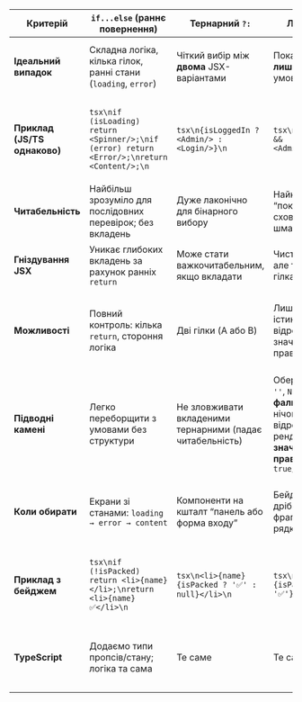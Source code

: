 | Критерій                     | `if...else` (раннє повернення)                                                                  | Тернарний `?:`                                            | Логічне `&&`                                                                                                                  | JSX у змінну (`let`)                                                                                             |
| ---------------------------- | ----------------------------------------------------------------------------------------------- | --------------------------------------------------------- | ----------------------------------------------------------------------------------------------------------------------------- | ---------------------------------------------------------------------------------------------------------------- |
| **Ідеальний випадок**        | Складна логіка, кілька гілок, ранні стани (`loading`, `error`)                                  | Чіткий вибір між **двома** JSX-варіантами                 | Показати **щось лише якщо** умова істинна                                                                                     | Коли логіка складніша й треба кілька кроків до рендеру                                                           |
| **Приклад (JS/TS однаково)** | ```tsx\nif (isLoading) return <Spinner/>;\nif (error) return <Error/>;\nreturn <Content/>;\n``` | ```tsx\n{isLoggedIn ? <Admin/> : <Login/>}\n```           | ```tsx\n{hasAccess && <AdminTools/>}\n```                                                                                     | ```tsx\nlet itemContent = name;\nif (isPacked) {\n  itemContent = name + \" ✅\";\n}\n<li>{itemContent}</li>\n``` |
| **Читабельність**            | Найбільш зрозуміло для послідовних перевірок; без вкладень                                      | Дуже лаконічно для бінарного вибору                       | Найкоротше для “показати/сховати” шматок                                                                                      | Чистіший JSX у `return`, бо логіка винесена в змінні                                                             |
| **Гніздування JSX**          | Уникає глибоких вкладень за рахунок ранніх `return`                                             | Може стати важкочитабельним, якщо вкладати                | Чисто в рядку, але тільки одна гілка                                                                                          | Виносить логіку нагору, JSX стає плоским                                                                         |
| **Можливості**               | Повний контроль: кілька `return`, стороння логіка                                               | Дві гілки (A або B)                                       | Лише “якщо істина — відрендерити значення праворуч”                                                                           | Можна поступово будувати складний контент, додавати різні умови                                                  |
| **Підводні камені**          | Легко переборщити з умовами без структури                                                       | Не зловживати вкладеними тернарними (падає читабельність) | Обережно з `0`, `''`, `NaN`: вони **фальшиві** й нічого не відрендерять; рендериться **значення праворуч**, а не `true/false` | Більш багатослівний, ніж інші методи; для простих випадків виглядає “занадто громіздко”                          |
| **Коли обирати**             | Екрани зі станами: `loading → error → content`                                                  | Компоненти на кшталт “панель або форма входу”             | Бейджі, іконки, дрібні фрагменти в рядку тексту                                                                               | Коли потрібна підготовка даних або кілька кроків логіки перед рендерингом                                        |
| **Приклад з бейджем**        | ```tsx\nif (!isPacked) return <li>{name}</li>;\nreturn <li>{name} ✅</li>\n```                   | ```tsx\n<li>{name} {isPacked ? '✅' : null}</li>\n```      | ```tsx\n<li>{name} {isPacked && '✅'}</li>\n```                                                                                | ```tsx\nlet content = name;\nif (isPacked) content += ' ✅';\n<li>{content}</li>\n```                             |
| **TypeScript**               | Додаємо типи пропсів/стану; логіка та сама                                                      | Те саме                                                   | Те саме                                                                                                                       | Те саме; можна типізувати змінну (`let content: string`)                                                         |